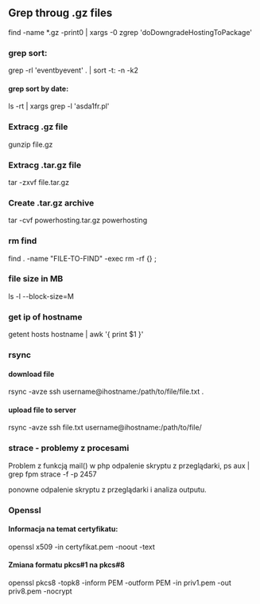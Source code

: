 ## Grep throug .gz files
find -name \*.gz -print0 | xargs -0 zgrep 'doDowngradeHostingToPackage'

### grep sort:
grep -rl 'eventbyevent' . | sort -t: -n -k2
#### grep sort by date:
ls -rt | xargs grep -l 'asda1fr.pl'

### Extracg .gz file
gunzip file.gz

### Extracg .tar.gz file
tar -zxvf file.tar.gz

### Create .tar.gz archive
tar -cvf powerhosting.tar.gz powerhosting

### rm find
find . -name "FILE-TO-FIND" -exec rm -rf {} \;

### file size in MB
ls -l --block-size=M

### get ip of hostname
getent hosts hostname | awk '{ print $1 }'

### rsync 
#### download file
rsync -avze ssh username@ihostname:/path/to/file/file.txt .
#### upload file to server
rsync -avze ssh file.txt username@ihostname:/path/to/file/

### strace - problemy z procesami
Problem z funkcją mail() w php
odpalenie skryptu z przeglądarki, 
ps aux | grep fpm
strace -f -p 2457

ponowne odpalenie skryptu z przeglądarki i analiza outputu.


### Openssl
#### Informacja na temat certyfikatu:
openssl x509 -in certyfikat.pem -noout -text

#### Zmiana formatu pkcs#1 na pkcs#8
openssl pkcs8 -topk8 -inform PEM -outform PEM -in priv1.pem -out priv8.pem -nocrypt
